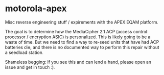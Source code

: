 # motorola-apex
Misc reverse engineering stuff / expirements with the APEX EQAM platform.

The goal is to determine how the MediaCipher 2.1 ACP (access control processor / encryption ASIC) is personalized. This is likely going to be a waste of time. But we need to find a way to re-seed units that have had ACP batteries die, and there is no documented way to perform this repair without a seedload station. 

Shameless begging: If you see this and can lend a hand, please open an issue and get in touch :).
